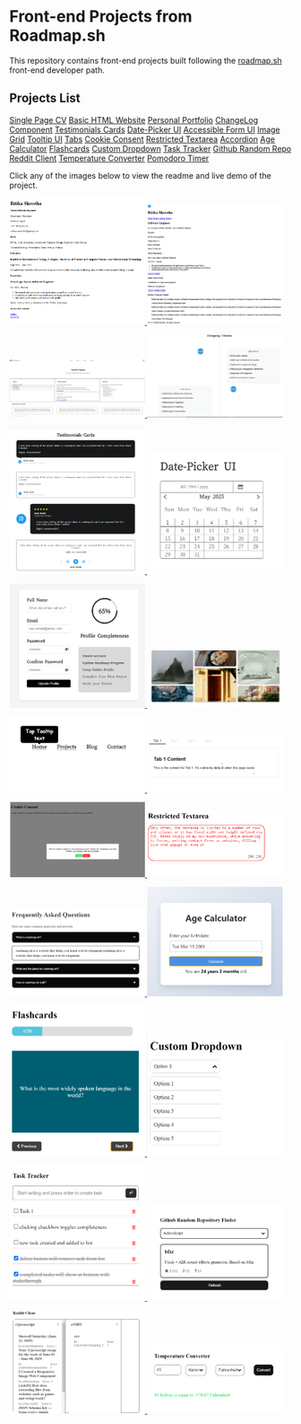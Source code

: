 # Front-end Projects from Roadmap.sh

This repository contains front-end projects built following the [roadmap.sh](https://roadmap.sh/) front-end developer path.

## Projects List

[Single Page CV](https://roadmap.sh/projects/single-page-cv)
[Basic HTML Website](https://roadmap.sh/projects/basic-html-website)
[Personal Portfolio](https://roadmap.sh/projects/portfolio-website)
[ChangeLog Component](https://roadmap.sh/projects/changelog-component)
[Testimonials Cards](https://roadmap.sh/projects/testimonial-cards)
[Date-Picker UI](https://roadmap.sh/projects/datepicker-ui)
[Accessible Form UI](https://roadmap.sh/projects/accessible-form-ui)
[Image Grid](https://roadmap.sh/projects/image-grid)
[Tooltip UI](https://roadmap.sh/projects/tooltip-ui)
[Tabs](https://roadmap.sh/projects/simple-tabs)
[Cookie Consent](https://roadmap.sh/projects/cookie-consent)
[Restricted Textarea](https://roadmap.sh/projects/restricted-textarea)
[Accordion](https://roadmap.sh/projects/accordion)
[Age Calculator](https://roadmap.sh/projects/age-calculator)
[Flashcards](https://roadmap.sh/projects/flash-cards)
[Custom Dropdown](https://roadmap.sh/projects/custom-dropdown)
[Task Tracker](https://roadmap.sh/projects/task-tracker-js)
[Github Random Repo](https://roadmap.sh/projects/github-random-repo)
[Reddit Client](https://roadmap.sh/projects/reddit-client)
[Temperature Converter](https://roadmap.sh/projects/temperature-converter)
[Pomodoro Timer](https://roadmap.sh/projects/pomodoro-timer)

Click any of the images below to view the readme and live demo of the project.

<p align="left">
  <a href='/Single Page CV/index.html'>
    <img width="48%" src="./assets/images/single-page-cv.png" alt="single page cv" />
  </a>

  <a href='/Basic HTML Website/index.html'>
    <img width="48%" src="./assets/images/basic-html-website.png" alt="basic html website" />
  </a>
</p>

<p align="left">
  <a href='/Personal Portfolio/index.html'>
    <img width="48%" src="./assets/images/personal-portfolio.png" alt="personal portfolio" />
  </a>
  <a href='/ChangeLog Component/index.html'>
    <img width="48%" src="./assets/images/changelog-component.png" alt="changelog component" />
  </a>
</p>

<p align="left">
  <a href='/Testimonials Cards/index.html'>
    <img width="48%" src="./assets/images/testimonials-cards.png" alt="testimonials cards" />
  </a>
   <a href='/DatePicker UI/index.html'>
    <img width="48%" src="./assets/images/date-picker.png" alt="date-picker ui" />
  </a>
</p>

<p align="left">
  <a href='/Accessible Form UI/index.html'>
    <img width="48%" src="./assets/images/accessible-form-ui.png" alt="accessible form ui" />
  </a>
  <a href='/Image Grid/index.html'>
    <img width="48%" src="./assets/images/image-grid.png" alt="image grid" />
  </a>
</p>

<p align="left">
  <a href='/Tooltip UI/index.html'>
    <img width="48%" src="./assets/images/tooltip-ui.png" alt="tooltip ui" />
  </a>
  <a href='/Tabs/index.html'>
    <img width="48%" src="./assets/images/tabs.png" alt="tabs" />
  </a>
</p>
<p align="left">
  <a href='/Cookie Consent/index.html'>
    <img width="48%" src="./assets/images/cookie-consent.png" alt="cookie consent" />
  </a>
  <a href='/Restricted Textarea/index.html'>
    <img width="48%" src="./assets/images/restricted-textarea.png" alt="restricted textarea" />
  </a>
</p>

<p align="left">
  <a href='/Accordion/index.html'>
    <img width="48%" src="./assets/images/accordion.png" alt="accordion" />
  </a>
  <a href='/Age Calculator/index.html'>
    <img width="48%" src="./assets/images/age-calculator.png" alt="age calculator" />
  </a>
</p>

<p align="left">
  <a href='/Flashcards/index.html'>
    <img width="48%" src="./assets/images/flashcards.png" alt="flashcards" />
  </a>
  <a href='/Custom Dropdown/index.html'>
    <img width="48%" src="./assets/images/custom-dropdown.png" alt="custom dropdown" />
  </a>
</p>

<p align="left">
  <a href='/Task Tracker/index.html'>
    <img width="48%" src="./assets/images/task-tracker.png" alt="task tracker" />
  </a>
  <a href='/Github Random Repo/index.html'>
    <img width="48%" src="./assets/images/github-repo.png" alt="github random repo" />
  </a>
</p>

<p align="left">
  <a href='/Reddit Client/index.html'>
    <img width="48%" src="./assets/images/reddit client.png" alt="reddit client" />
  </a>
  <a href='/Temperature Converter/index.html'>
    <img width="48%" src="./assets/images/temperature-converter.png" alt="temperature converter" />
  </a>
</p>




